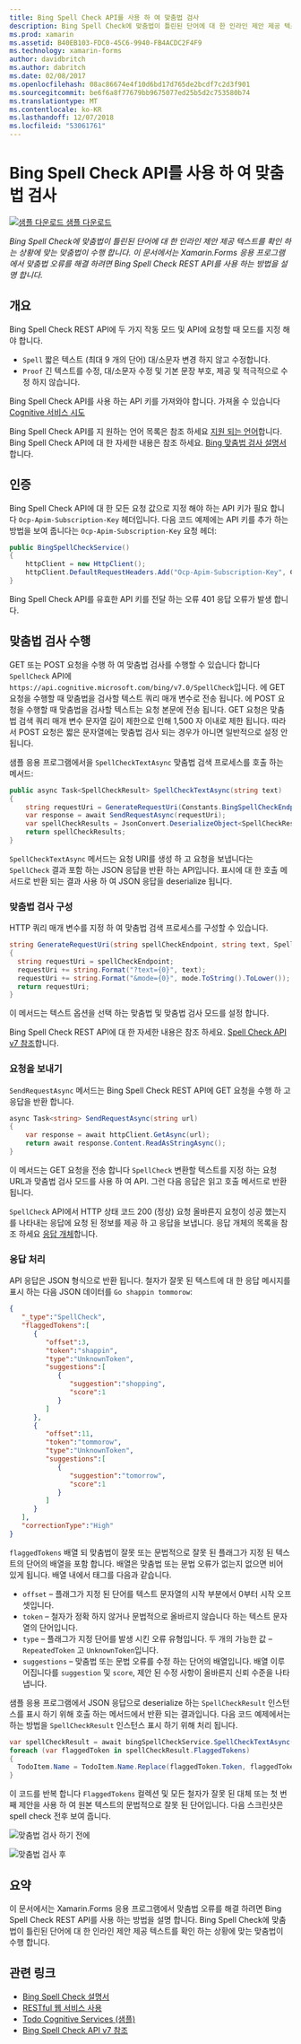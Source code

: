```yaml
---
title: Bing Spell Check API를 사용 하 여 맞춤법 검사
description: Bing Spell Check에 맞춤법이 틀린된 단어에 대 한 인라인 제안 제공 텍스트를 확인 하는 상황에 맞는 맞춤법이 수행 합니다. 이 문서에서는 Xamarin.Forms 응용 프로그램에서 맞춤법 오류를 해결 하려면 Bing Spell Check REST API를 사용 하는 방법을 설명 합니다.
ms.prod: xamarin
ms.assetid: B40EB103-FDC0-45C6-9940-FB4ACDC2F4F9
ms.technology: xamarin-forms
author: davidbritch
ms.author: dabritch
ms.date: 02/08/2017
ms.openlocfilehash: 08ac86674e4f10d6bd17d765de2bcdf7c2d3f901
ms.sourcegitcommit: be6f6a8f77679bb9675077ed25b5d2c753580b74
ms.translationtype: MT
ms.contentlocale: ko-KR
ms.lasthandoff: 12/07/2018
ms.locfileid: "53061761"
---
```

# <a name="spell-checking-using-the-bing-spell-check-api"></a>Bing Spell Check API를 사용 하 여 맞춤법 검사

[![샘플 다운로드](~/media/shared/download.png) 샘플 다운로드](https://developer.xamarin.com/samples/xamarin-forms/WebServices/TodoCognitiveServices/)

_Bing Spell Check에 맞춤법이 틀린된 단어에 대 한 인라인 제안 제공 텍스트를 확인 하는 상황에 맞는 맞춤법이 수행 합니다. 이 문서에서는 Xamarin.Forms 응용 프로그램에서 맞춤법 오류를 해결 하려면 Bing Spell Check REST API를 사용 하는 방법을 설명 합니다._

## <a name="overview"></a>개요

Bing Spell Check REST API에 두 가지 작동 모드 및 API에 요청할 때 모드를 지정 해야 합니다.

- `Spell` 짧은 텍스트 (최대 9 개의 단어) 대/소문자 변경 하지 않고 수정합니다.
- `Proof` 긴 텍스트를 수정, 대/소문자 수정 및 기본 문장 부호, 제공 및 적극적으로 수정 하지 않습니다.

Bing Spell Check API를 사용 하는 API 키를 가져와야 합니다. 가져올 수 있습니다 [Cognitive 서비스 시도](https://azure.microsoft.com/try/cognitive-services/)

Bing Spell Check API를 지 원하는 언어 목록은 참조 하세요 [지원 되는 언어](/azure/cognitive-services/bing-spell-check/bing-spell-check-supported-languages/)합니다. Bing Spell Check API에 대 한 자세한 내용은 참조 하세요. [Bing 맞춤법 검사 설명서](/azure/cognitive-services/bing-spell-check/)합니다.

## <a name="authentication"></a>인증

Bing Spell Check API에 대 한 모든 요청 값으로 지정 해야 하는 API 키가 필요 합니다 `Ocp-Apim-Subscription-Key` 헤더입니다. 다음 코드 예제에는 API 키를 추가 하는 방법을 보여 줍니다는 `Ocp-Apim-Subscription-Key` 요청 헤더:

```csharp
public BingSpellCheckService()
{
    httpClient = new HttpClient();
    httpClient.DefaultRequestHeaders.Add("Ocp-Apim-Subscription-Key", Constants.BingSpellCheckApiKey);
}
```

Bing Spell Check API를 유효한 API 키를 전달 하는 오류 401 응답 오류가 발생 합니다.

## <a name="performing-spell-checking"></a>맞춤법 검사 수행

GET 또는 POST 요청을 수행 하 여 맞춤법 검사를 수행할 수 있습니다 합니다 `SpellCheck` API에 `https://api.cognitive.microsoft.com/bing/v7.0/SpellCheck`입니다. 에 GET 요청을 수행할 때 맞춤법을 검사할 텍스트 쿼리 매개 변수로 전송 됩니다. 에 POST 요청을 수행할 때 맞춤법을 검사할 텍스트는 요청 본문에 전송 됩니다. GET 요청은 맞춤법 검색 쿼리 매개 변수 문자열 길이 제한으로 인해 1,500 자 이내로 제한 됩니다. 따라서 POST 요청은 짧은 문자열에는 맞춤법 검사 되는 경우가 아니면 일반적으로 설정 안 됩니다.

샘플 응용 프로그램에서을 `SpellCheckTextAsync` 맞춤법 검색 프로세스를 호출 하는 메서드:

```csharp
public async Task<SpellCheckResult> SpellCheckTextAsync(string text)
{
    string requestUri = GenerateRequestUri(Constants.BingSpellCheckEndpoint, text, SpellCheckMode.Spell);
    var response = await SendRequestAsync(requestUri);
    var spellCheckResults = JsonConvert.DeserializeObject<SpellCheckResult>(response);
    return spellCheckResults;
}
```

`SpellCheckTextAsync` 메서드는 요청 URI를 생성 하 고 요청을 보냅니다는 `SpellCheck` 결과 포함 하는 JSON 응답을 반환 하는 API입니다. 표시에 대 한 호출 메서드로 반환 되는 결과 사용 하 여 JSON 응답을 deserialize 됩니다.

### <a name="configuring-spell-checking"></a>맞춤법 검사 구성

HTTP 쿼리 매개 변수를 지정 하 여 맞춤법 검색 프로세스를 구성할 수 있습니다.

```csharp
string GenerateRequestUri(string spellCheckEndpoint, string text, SpellCheckMode mode)
{
  string requestUri = spellCheckEndpoint;
  requestUri += string.Format("?text={0}", text);                         // text to spell check
  requestUri += string.Format("&mode={0}", mode.ToString().ToLower());    // spellcheck mode - proof or spell
  return requestUri;
}
```

이 메서드는 텍스트 옵션을 선택 하는 맞춤법 및 맞춤법 검사 모드를 설정 합니다.

Bing Spell Check REST API에 대 한 자세한 내용은 참조 하세요. [Spell Check API v7 참조](/rest/api/cognitiveservices/bing-spell-check-api-v7-reference/)합니다.

### <a name="sending-the-request"></a>요청을 보내기

`SendRequestAsync` 메서드는 Bing Spell Check REST API에 GET 요청을 수행 하 고 응답을 반환 합니다.

```csharp
async Task<string> SendRequestAsync(string url)
{
    var response = await httpClient.GetAsync(url);
    return await response.Content.ReadAsStringAsync();
}
```

이 메서드는 GET 요청을 전송 합니다 `SpellCheck` 변환할 텍스트를 지정 하는 요청 URL과 맞춤법 검사 모드를 사용 하 여 API. 그런 다음 응답은 읽고 호출 메서드로 반환 됩니다.

`SpellCheck` API에서 HTTP 상태 코드 200 (정상) 요청 올바른지 요청이 성공 했는지를 나타내는 응답에 요청 된 정보를 제공 하 고 응답을 보냅니다. 응답 개체의 목록을 참조 하세요 [응답 개체](/rest/api/cognitiveservices/bing-spell-check-api-v7-reference#response-objects)합니다.

### <a name="processing-the-response"></a>응답 처리

API 응답은 JSON 형식으로 반환 됩니다. 철자가 잘못 된 텍스트에 대 한 응답 메시지를 표시 하는 다음 JSON 데이터를 `Go shappin tommorow`:

```json
{  
   "_type":"SpellCheck",
   "flaggedTokens":[  
      {  
         "offset":3,
         "token":"shappin",
         "type":"UnknownToken",
         "suggestions":[  
            {  
               "suggestion":"shopping",
               "score":1
            }
         ]
      },
      {  
         "offset":11,
         "token":"tommorow",
         "type":"UnknownToken",
         "suggestions":[  
            {  
               "suggestion":"tomorrow",
               "score":1
            }
         ]
      }
   ],
   "correctionType":"High"
}
```

`flaggedTokens` 배열 되 맞춤법이 잘못 또는 문법적으로 잘못 된 플래그가 지정 된 텍스트의 단어의 배열을 포함 합니다. 배열은 맞춤법 또는 문법 오류가 없는지 없으면 비어 있게 됩니다. 배열 내에서 태그를 다음과 같습니다.

- `offset` – 플래그가 지정 된 단어를 텍스트 문자열의 시작 부분에서 0부터 시작 오프셋입니다.
- `token` – 철자가 정확 하지 않거나 문법적으로 올바르지 않습니다 하는 텍스트 문자열의 단어입니다.
- `type` – 플래그가 지정 단어를 발생 시킨 오류 유형입니다. 두 개의 가능한 값 – `RepeatedToken` 고 `UnknownToken`입니다.
- `suggestions` – 맞춤법 또는 문법 오류를 수정 하는 단어의 배열입니다. 배열 이루어집니다를 `suggestion` 및 `score`, 제안 된 수정 사항이 올바른지 신뢰 수준을 나타냅니다.

샘플 응용 프로그램에서 JSON 응답으로 deserialize 하는 `SpellCheckResult` 인스턴스를 표시 하기 위해 호출 하는 메서드에서 반환 되는 결과입니다. 다음 코드 예제에서는 하는 방법을 `SpellCheckResult` 인스턴스 표시 하기 위해 처리 됩니다.

```csharp
var spellCheckResult = await bingSpellCheckService.SpellCheckTextAsync(TodoItem.Name);
foreach (var flaggedToken in spellCheckResult.FlaggedTokens)
{
  TodoItem.Name = TodoItem.Name.Replace(flaggedToken.Token, flaggedToken.Suggestions.FirstOrDefault().Suggestion);
}
```

이 코드를 반복 합니다 `FlaggedTokens` 컬렉션 및 모든 철자가 잘못 된 대체 또는 첫 번째 제안을 사용 하 여 원본 텍스트의 문법적으로 잘못 된 단어입니다. 다음 스크린샷은 spell check 전후 보여 줍니다.

![](spell-check-images/before-spell-check.png "맞춤법 검사 하기 전에")

![](spell-check-images/after-spell-check.png "맞춤법 검사 후")

## <a name="summary"></a>요약

이 문서에서는 Xamarin.Forms 응용 프로그램에서 맞춤법 오류를 해결 하려면 Bing Spell Check REST API를 사용 하는 방법을 설명 합니다. Bing Spell Check에 맞춤법이 틀린된 단어에 대 한 인라인 제안 제공 텍스트를 확인 하는 상황에 맞는 맞춤법이 수행 합니다.

## <a name="related-links"></a>관련 링크

- [Bing Spell Check 설명서](/azure/cognitive-services/bing-spell-check/)
- [RESTful 웹 서비스 사용](~/xamarin-forms/data-cloud/consuming/rest.md)
- [Todo Cognitive Services (샘플)](https://developer.xamarin.com/samples/xamarin-forms/WebServices/TodoCognitiveServices/)
- [Bing Spell Check API v7 참조](/rest/api/cognitiveservices/bing-spell-check-api-v7-reference/)
